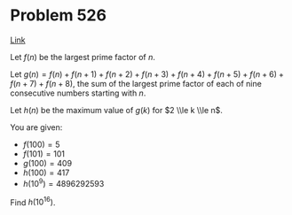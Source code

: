 # Problem 526

[Link](https://projecteuler.net/problem=526)

Let $f(n)$ be the largest prime factor of $n$.

Let $g(n) = f(n) + f(n + 1) + f(n + 2) + f(n + 3) + f(n + 4) + f(n + 5) + f(n + 6) + f(n + 7) + f(n + 8)$, the sum of the largest prime factor of each of nine consecutive numbers starting with $n$.

Let $h(n)$ be the maximum value of $g(k)$ for $2 \\le k \\le n$.

You are given:

*   $f(100) = 5$
*   $f(101) = 101$
*   $g(100) = 409$
*   $h(100) = 417$
*   $h(10^9) = 4896292593$

Find $h(10^{16})$.
